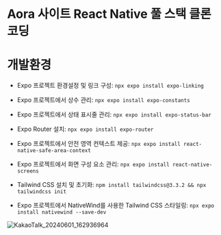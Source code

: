 # Aora 사이트 React Native 풀 스택 클론 코딩

# 개발환경

* Expo 프로젝트 환경설정 및 링크 구성: `npx expo install expo-linking` <br />

* Expo 프로젝트에서 상수 관리: `npx expo install expo-constants` <br />

* Expo 프로젝트에서 상태 표시줄 관리: `npx expo install expo-status-bar` <br />

* Expo Router 설치: `npx expo install expo-router` <br />

* Expo 프로젝트에서 안전 영역 컨텍스트 제공: `npx expo install react-native-safe-area-context` <br />

* Expo 프로젝트에서 화면 구성 요소 관리: `npx expo install react-native-screens` <br />

* Tailwind CSS 설치 및 초기화: `npm install tailwindcss@3.3.2 && npx tailwindcss init` <br />

* Expo 프로젝트에서 NativeWind를 사용한 Tailwind CSS 스타일링: `npx expo install nativewind --save-dev` <br />

![KakaoTalk_20240601_162936964](https://github.com/dongridongil/react_native_aora/assets/108976641/69e9784a-b850-49bf-9096-4659e1a15ef2)
